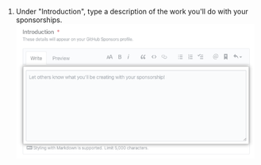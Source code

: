 1. Under "Introduction", type a description of the work you'll do with your sponsorships.
  ![Profile details text field](/assets/images/help/sponsors/introduction-box.png)
